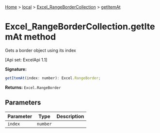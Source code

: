 [Home](./index) &gt; [local](local.md) &gt; [Excel\_RangeBorderCollection](local.excel_rangebordercollection.md) &gt; [getItemAt](local.excel_rangebordercollection.getitemat.md)

# Excel\_RangeBorderCollection.getItemAt method

Gets a border object using its index 

 \[Api set: ExcelApi 1.1\]

**Signature:**
```javascript
getItemAt(index: number): Excel.RangeBorder;
```
**Returns:** `Excel.RangeBorder`

## Parameters

|  Parameter | Type | Description |
|  --- | --- | --- |
|  `index` | `number` |  |

